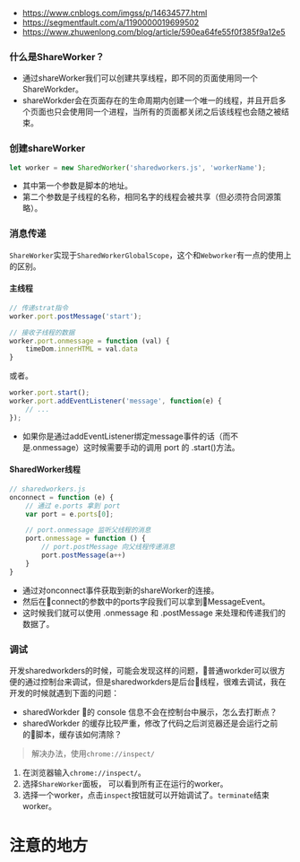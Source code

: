 - https://www.cnblogs.com/imgss/p/14634577.html
- https://segmentfault.com/a/1190000019699502
- https://www.zhuwenlong.com/blog/article/590ea64fe55f0f385f9a12e5
### 什么是ShareWorker？
- 通过shareWorker我们可以创建共享线程，即不同的页面使用同一个ShareWorkder。
- shareWorkder会在页面存在的生命周期内创建一个唯一的线程，并且开启多个页面也只会使用同一个进程，当所有的页面都关闭之后该线程也会随之被结束。

### 创建shareWorker

```js
let worker = new SharedWorker('sharedworkers.js', 'workerName');
```

- 其中第一个参数是脚本的地址。
- 第二个参数是子线程的名称，相同名字的线程会被共享（但必须符合同源策略）。

### 消息传递
`ShareWorker`实现于`SharedWorkerGlobalScope`，这个和`Webworker`有一点的使用上的区别。

#### 主线程
```js
// 传递strat指令
worker.port.postMessage('start');

// 接收子线程的数据
worker.port.onmessage = function (val) {
    timeDom.innerHTML = val.data
}
```

或者。

```js
worker.port.start();
worker.port.addEventListener('message', function(e) {
    // ... 
});
```
- 如果你是通过addEventListener绑定message事件的话（而不是.onmessage）这时候需要手动的调用 port 的 .start()方法。


#### SharedWorker线程
```js
// sharedworkers.js
onconnect = function (e) {
    // 通过 e.ports 拿到 port
    var port = e.ports[0];

    // port.onmessage 监听父线程的消息
    port.onmessage = function () {
        // port.postMessage 向父线程传递消息
        port.postMessage(a++)
    }
}
```
- 通过对onconnect事件获取到新的shareWorker的连接。
- 然后在connect的参数中的ports字段我们可以拿到MessageEvent。
- 这时候我们就可以使用 .onmessage 和 .postMessage 来处理和传递我们的数据了。


### 调试
开发sharedworkders的时候，可能会发现这样的问题，普通workder可以很方便的通过控制台来调试，但是sharedworkders是后台线程，很难去调试，我在开发的时候就遇到下面的问题：
- sharedWorkder 的 console 信息不会在控制台中展示，怎么去打断点？
- sharedWorkder 的缓存比较严重，修改了代码之后浏览器还是会运行之前的脚本，缓存该如何清除？

> 解决办法，使用`chrome://inspect/`
1. 在浏览器输入`chrome://inspect/`。
2. 选择`ShareWorker`面板， 可以看到所有正在运行的worker。
3. 选择一个worker，点击`inspect`按钮就可以开始调试了。`terminate`结束worker。


# 注意的地方